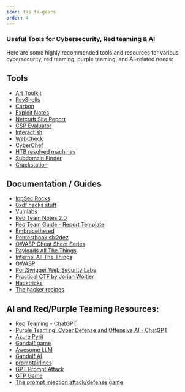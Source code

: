 ```yaml
---
icon: fas fa-gears
order: 4
---
```


### Useful Tools for Cybersecurity, Red teaming & AI

Here are some highly recommended tools and resources for various cybersecurity, red teaming, purple teaming, and AI-related needs:

## Tools

- <a href="https://arttoolkit.github.io/" target="_blank">Art Toolkit</a>
- <a href="https://www.revshells.com/" target="_blank">RevShells</a>
- <a href="https://carbon.now.sh/" target="_blank">Carbon</a>
- <a href="https://exploit-notes.hdks.org/" target="_blank">Exploit Notes</a>
- <a href="https://sitereport.netcraft.com/" target="_blank">Netcraft Site Report</a>
- <a href="https://csp-evaluator.withgoogle.com/" target="_blank">CSP Evaluator</a>
- <a href="https://app.interactsh.com/#/" target="_blank">Interact sh</a>
- <a href="https://web-check.xyz/" target="_blank">WebCheck</a>
- <a href="https://gchq.github.io/CyberChef/" target="_blank">CyberChef</a>
- <a href="https://htbmachines.github.io/" target="_blank">HTB resolved machines</a>
- <a href="https://subdomainfinder.c99.nl/" target="_blank">Subdomain Finder</a>
- <a href="https://crackstation.net/" target="_blank">Crackstation</a>


## Documentation / Guides 

- <a href="https://ippsec.rocks/?#" target="_blank">IppSec Rocks</a>
- <a href="https://0xdf.gitlab.io/" target="_blank">0xdf hacks stuff</a>
- <a href="https://vuln.dev/" target="_blank">Vulnlabs</a>
- <a href="https://dmcxblue.gitbook.io/red-team-notes-2-0" target="_blank">Red Team Notes 2.0</a>
- <a href="https://redteam.guide/docs/Templates/report_template/" target="_blank">Red Team Guide - Report Template</a>
- <a href="https://embracethered.com/blog/index.html" target="_blank">Embracethered</a>
- <a href="https://pentestbook.six2dez.com/" target="_blank">Pentestbook six2dez</a>
- <a href="https://cheatsheetseries.owasp.org/index.html" target="_blank">OWASP Cheat Sheet Series</a>
- <a href="https://swisskyrepo.github.io/PayloadsAllTheThings/" target="_blank">Payloads All The Things</a>
- <a href="https://swisskyrepo.github.io/InternalAllTheThings/" target="_blank">Internal All The Things</a>
- <a href="https://owasp.org/" target="_blank">OWASP</a>
- <a href="https://portswigger.net/web-security/all-labs" target="_blank">PortSwigger Web Security Labs</a>
- <a href="https://book.jorianwoltjer.com/" target="_blank">Practical CTF by Jorian Woltjer</a>
- <a href="https://book.hacktricks.xyz/" target="_blank">Hacktricks</a>
- <a href="https://www.thehacker.recipes/" target="_blank">The hacker recipes</a>


## AI and Red/Purple Teaming Resources:
- <a href="https://chatgpt.com/g/g-RUHY05lkN-rt-red-teaming" target="_blank">Red Teaming - ChatGPT</a>
- <a href="https://chatgpt.com/g/g-k11N973rt-pt-purple-teaming-cyber-defense-and-offensive" target="_blank">Purple Teaming: Cyber Defense and Offensive AI - ChatGPT</a>
- <a href="https://github.com/Azure/PyRIT" target="_blank">Azure Pyrit</a>
- <a href="https://gandalf.lakera.ai/baseline" target="_blank">Gandalf game</a>
- <a href="https://github.com/Hannibal046/Awesome-LLM" target="_blank">Awesome LLM</a>
- <a href="https://gandalf.lakera.ai/intro" target="_blank">Gandalf AI</a>
- <a href="https://promptairlines.com/" target="_blank">promptairlines</a>
- <a href="https://gpa.43z.one/" target="_blank">GPT Prompt Attack</a>
- <a href="https://gpt.43z.one/" target="_blank">GTP Game</a>
- <a href="https://tensortrust.ai" target="_blank">The prompt injection attack/defense game</a>

